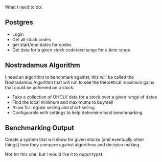 What I need to do:

## Postgres

- Login
- Get all stock codes
- get start/end dates for codes
- Get data for a given stock code/exchange for a time range

## Nostradamus Algorithm

I need an algorithm to benchmark against, this will be called the
Nostradamus Algorithm that will run to see the theoretical maximum gains
that could be achieved on a stock.

- Take a collection of OHCLV data for a stock over a given range of dates
- Find the local minimum and maximums to buy/sell 
- Allow for regular selling and short selling 
- Configurable with settings to help determine best benchmarking

## Benchmarking Output

Create a system that will show for given stocks (and eventually other
things) how they compare against algorithms and decision making.

Not for this one, but I would like it to ouput typst
